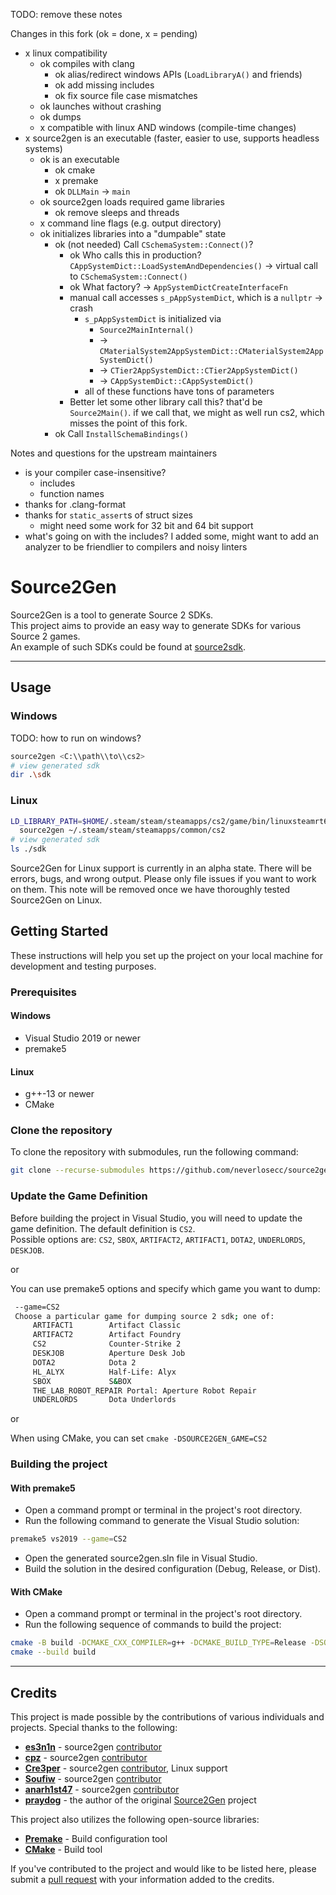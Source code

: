 TODO: remove these notes

Changes in this fork (ok = done, x = pending)

- x linux compatibility
  - ok compiles with clang
    - ok alias/redirect windows APIs (`LoadLibraryA()` and friends)
    - ok add missing includes
    - ok fix source file case mismatches
  - ok launches without crashing
  - ok dumps
  - x compatible with linux AND windows (compile-time changes)
- x source2gen is an executable (faster, easier to use, supports headless systems)
  - ok is an executable
    - ok cmake
    - x premake
    - ok `DLLMain` -> `main`
  - ok source2gen loads required game libraries
    - ok remove sleeps and threads
  - x command line flags (e.g. output directory)
  - ok initializes libraries into a "dumpable" state
    - ok (not needed) Call `CSchemaSystem::Connect()`?
      - ok Who calls this in production? `CAppSystemDict::LoadSystemAndDependencies()` -> virtual call to `CSchemaSystem::Connect()`
      - ok What factory? -> `AppSystemDictCreateInterfaceFn`
      - manual call accesses `s_pAppSystemDict`, which is a `nullptr` -> crash
        - `s_pAppSystemDict` is initialized via
          - `Source2MainInternal()`
          - -> `CMaterialSystem2AppSystemDict::CMaterialSystem2AppSystemDict()`
          - -> `CTier2AppSystemDict::CTier2AppSystemDict()`
          - -> `CAppSystemDict::CAppSystemDict()`
        - all of these functions have tons of parameters
      - Better let some other library call this? that'd be `Source2Main()`. if we call that, we might as well run cs2, which misses the point of this fork.
    - ok Call `InstallSchemaBindings()`

Notes and questions for the upstream maintainers

- is your compiler case-insensitive?
  - includes
  - function names
- thanks for .clang-format
- thanks for `static_assert`s of struct sizes
  - might need some work for 32 bit and 64 bit support
- what's going on with the includes? I added some, might want to add an analyzer
  to be friendlier to compilers and noisy linters

# Source2Gen

Source2Gen is a tool to generate Source 2 SDKs. \
This project aims to provide an easy way to generate SDKs for various Source 2 games. \
An example of such SDKs could be found at [source2sdk](https://github.com/neverlosecc/source2sdk/tree/cs2).

---

## Usage

### Windows

TODO: how to run on windows?

```sh
source2gen <C:\\path\\to\\cs2>
# view generated sdk
dir .\sdk
```

### Linux

```sh
LD_LIBRARY_PATH=$HOME/.steam/steam/steamapps/cs2/game/bin/linuxsteamrt64/:$HOME/.steam/steam/steamapps/cs2/game/csgo/bin/linuxsteamrt64/ \
  source2gen ~/.steam/steam/steamapps/common/cs2
# view generated sdk
ls ./sdk
```

Source2Gen for Linux support is currently in an alpha state. There will be
errors, bugs, and wrong output. Please only file issues if you want to work on
them. This note will be removed once we have thoroughly tested Source2Gen on
Linux.

## Getting Started

These instructions will help you set up the project on your local machine for development and testing purposes.

### Prerequisites

#### Windows

- Visual Studio 2019 or newer
- premake5

#### Linux

- g++-13 or newer
- CMake

### Clone the repository

To clone the repository with submodules, run the following command:

```bash
git clone --recurse-submodules https://github.com/neverlosecc/source2gen.git
```

### Update the Game Definition

Before building the project in Visual Studio, you will need to update the game definition.
The default definition is `CS2`. \
Possible options are: `CS2`, `SBOX`, `ARTIFACT2`, `ARTIFACT1`, `DOTA2`, `UNDERLORDS`, `DESKJOB`.

or

You can use premake5 options and specify which game you want to dump:

```bash
 --game=CS2          
 Choose a particular game for dumping source 2 sdk; one of:
     ARTIFACT1        Artifact Classic
     ARTIFACT2        Artifact Foundry
     CS2              Counter-Strike 2
     DESKJOB          Aperture Desk Job
     DOTA2            Dota 2
     HL_ALYX          Half-Life: Alyx
     SBOX             S&BOX
     THE_LAB_ROBOT_REPAIR Portal: Aperture Robot Repair
     UNDERLORDS       Dota Underlords
```

or

When using CMake, you can set `cmake -DSOURCE2GEN_GAME=CS2`

### Building the project

#### With premake5

- Open a command prompt or terminal in the project's root directory.
- Run the following command to generate the Visual Studio solution:

```bash
premake5 vs2019 --game=CS2
```

- Open the generated source2gen.sln file in Visual Studio.
- Build the solution in the desired configuration (Debug, Release, or Dist).

#### With CMake

- Open a command prompt or terminal in the project's root directory.
- Run the following sequence of commands to build the project:

```bash
cmake -B build -DCMAKE_CXX_COMPILER=g++ -DCMAKE_BUILD_TYPE=Release -DSOURCE2GEN_GAME=CS2
cmake --build build
```

---

## Credits

This project is made possible by the contributions of various individuals and projects. Special thanks to the following:

- **[es3n1n](https://github.com/es3n1n)** - source2gen [contributor](https://github.com/neverlosecc/source2gen/commits?author=es3n1n)
- **[cpz](https://github.com/cpz)** - source2gen [contributor](https://github.com/neverlosecc/source2gen/commits?author=cpz)
- **[Cre3per](https://github.com/Cre3per/)** - source2gen [contributor](https://github.com/neverlosecc/source2gen/commits?author=cre3per), Linux support
- **[Soufiw](https://github.com/Soufiw)** - source2gen [contributor](https://github.com/neverlosecc/source2gen/commits?author=Soufiw)
- **[anarh1st47](https://github.com/anarh1st47)** - source2gen [contributor](https://github.com/neverlosecc/source2gen/commits?author=anarh1st47)
- **[praydog](https://github.com/praydog)** - the author of the original [Source2Gen](https://github.com/praydog/Source2Gen) project

This project also utilizes the following open-source libraries:

- **[Premake](https://github.com/premake/premake-core)** - Build configuration tool
- **[CMake](https://github.com/Kitware/CMake)** - Build tool

If you've contributed to the project and would like to be listed here, please submit a [pull request](https://github.com/neverlosecc/source2gen/pulls) with your information added to the credits.
